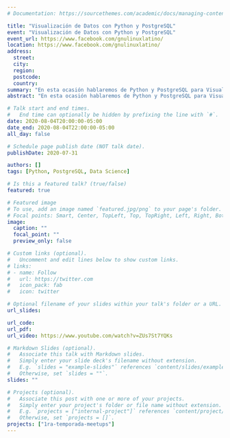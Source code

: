 ```yaml
---
# Documentation: https://sourcethemes.com/academic/docs/managing-content/

title: "Visualización de Datos con Python y PostgreSQL"
event: "Visualización de Datos con Python y PostgreSQL"
event_url: https://www.facebook.com/gnulinuxlatino/
location: https://www.facebook.com/gnulinuxlatino/
address:
  street:
  city:
  region:
  postcode:
  country:
summary: "En esta ocasión hablaremos de Python y PostgreSQL para Visualización de Datos. Roberto Fonseca Andrade es el invitado de esta noche. ¡Aprendamos juntos!"
abstract: "En esta ocasión hablaremos de Python y PostgreSQL para Visualización de Datos. Roberto Fonseca Andrade es el invitado de esta noche. ¡Aprendamos juntos!"

# Talk start and end times.
#   End time can optionally be hidden by prefixing the line with `#`.
date: 2020-08-04T20:00:00-05:00
date_end: 2020-08-04T22:00:00-05:00
all_day: false

# Schedule page publish date (NOT talk date).
publishDate: 2020-07-31

authors: []
tags: [Python, PostgreSQL, Data Science]

# Is this a featured talk? (true/false)
featured: true

# Featured image
# To use, add an image named `featured.jpg/png` to your page's folder.
# Focal points: Smart, Center, TopLeft, Top, TopRight, Left, Right, BottomLeft, Bottom, BottomRight.
image:
  caption: ""
  focal_point: ""
  preview_only: false

# Custom links (optional).
#   Uncomment and edit lines below to show custom links.
# links:
# - name: Follow
#   url: https://twitter.com
#   icon_pack: fab
#   icon: twitter

# Optional filename of your slides within your talk's folder or a URL.
url_slides:

url_code:
url_pdf:
url_video: https://www.youtube.com/watch?v=ZUs7St7YQKs

# Markdown Slides (optional).
#   Associate this talk with Markdown slides.
#   Simply enter your slide deck's filename without extension.
#   E.g. `slides = "example-slides"` references `content/slides/example-slides.md`.
#   Otherwise, set `slides = ""`.
slides: ""

# Projects (optional).
#   Associate this post with one or more of your projects.
#   Simply enter your project's folder or file name without extension.
#   E.g. `projects = ["internal-project"]` references `content/project/deep-learning/index.md`.
#   Otherwise, set `projects = []`.
projects: ["1ra-temporada-meetups"]
---
```

